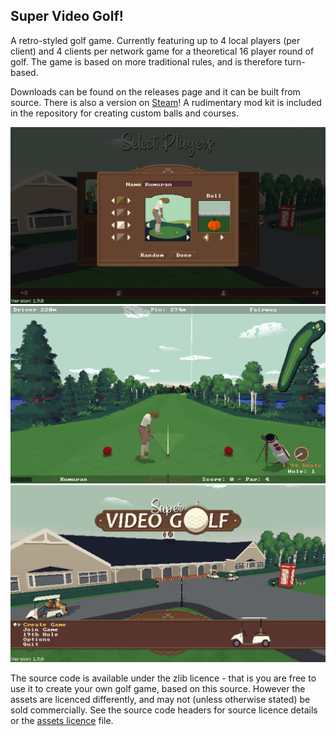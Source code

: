 Super Video Golf!
-----------------

A retro-styled golf game. Currently featuring up to 4 local players (per client) and 4 clients per network game for a theoretical 16 player round of golf. The game is based on more traditional rules, and is therefore turn-based.

Downloads can be found on the releases page and it can be built from source. There is also a version on [Steam](https://store.steampowered.com/app/2173760/Super_Video_Golf/)! A rudimentary mod kit is included in the repository for creating custom balls and courses.

![Super Video Golf](sshot02.png?raw=true "Super Video Golf")
![Super Video Golf](sshot03.png?raw=true "Super Video Golf")
![Super Video Golf](sshot.png?raw=true "Super Video Golf")


The source code is available under the zlib licence - that is you are free to use it to create your own golf game, based on this source. However the assets are licenced differently, and may not (unless otherwise stated) be sold commercially. See the source code headers for source licence details or the [assets licence](assets/license.md) file.